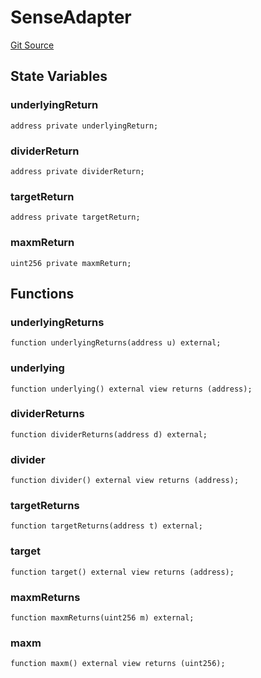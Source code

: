 # SenseAdapter
[Git Source](https://github.com/Swivel-Finance/illuminate/blob/29a4038ae0d0795d36640f068da3ac5c1dd43806/src/mocks/SenseAdapter.sol)


## State Variables
### underlyingReturn

```solidity
address private underlyingReturn;
```


### dividerReturn

```solidity
address private dividerReturn;
```


### targetReturn

```solidity
address private targetReturn;
```


### maxmReturn

```solidity
uint256 private maxmReturn;
```


## Functions
### underlyingReturns


```solidity
function underlyingReturns(address u) external;
```

### underlying


```solidity
function underlying() external view returns (address);
```

### dividerReturns


```solidity
function dividerReturns(address d) external;
```

### divider


```solidity
function divider() external view returns (address);
```

### targetReturns


```solidity
function targetReturns(address t) external;
```

### target


```solidity
function target() external view returns (address);
```

### maxmReturns


```solidity
function maxmReturns(uint256 m) external;
```

### maxm


```solidity
function maxm() external view returns (uint256);
```

